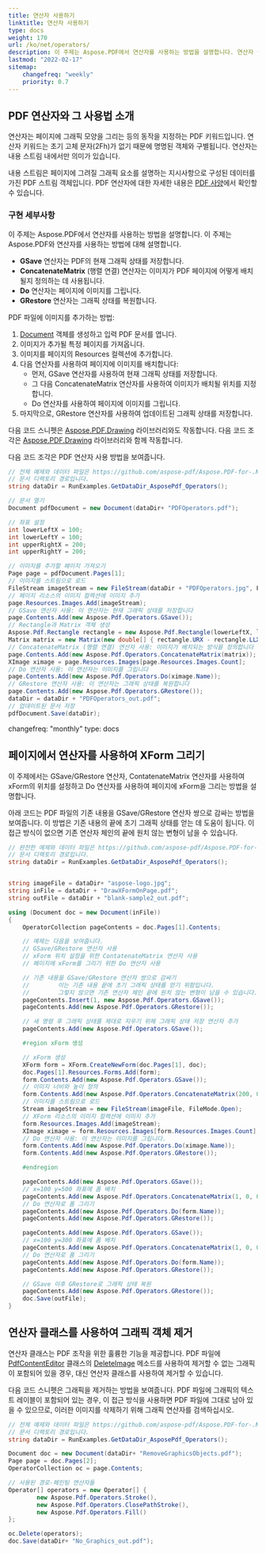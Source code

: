 ```yaml
---
title: 연산자 사용하기
linktitle: 연산자 사용하기
type: docs
weight: 170
url: /ko/net/operators/
description: 이 주제는 Aspose.PDF에서 연산자를 사용하는 방법을 설명합니다. 연산자 클래스는 PDF 조작을 위한 훌륭한 기능을 제공합니다.
lastmod: "2022-02-17"
sitemap:
    changefreq: "weekly"
    priority: 0.7
---
```

<script type="application/ld+json">
{
    "@context": "https://schema.org",
    "@type": "TechArticle",
    "headline": "연산자 사용하기",
    "alternativeHeadline": "PDF 연산자 사용 방법",
    "author": {
        "@type": "Person",
        "name":"Anastasiia Holub",
        "givenName": "Anastasiia",
        "familyName": "Holub",
        "url":"https://www.linkedin.com/in/anastasiia-holub-750430225/"
    },
    "genre": "pdf 문서 생성",
    "keywords": "pdf, c#, pdf에서 연산자, pdf 연산자 사용",
    "wordcount": "302",
    "proficiencyLevel":"초보자",
    "publisher": {
        "@type": "Organization",
        "name": "Aspose.PDF Doc Team",
        "url": "https://products.aspose.com/pdf",
        "logo": "https://www.aspose.cloud/templates/aspose/img/products/pdf/aspose_pdf-for-net.svg",
        "alternateName": "Aspose",
        "sameAs": [
            "https://facebook.com/aspose.pdf/",
            "https://twitter.com/asposepdf",
            "https://www.youtube.com/channel/UCmV9sEg_QWYPi6BJJs7ELOg/featured",
            "https://www.linkedin.com/company/aspose",
            "https://stackoverflow.com/questions/tagged/aspose",
            "https://aspose.quora.com/",
            "https://aspose.github.io/"
        ],
        "contactPoint": [
            {
                "@type": "ContactPoint",
                "telephone": "+1 903 306 1676",
                "contactType": "sales",
                "areaServed": "US",
                "availableLanguage": "en"
            },
            {
                "@type": "ContactPoint",
                "telephone": "+44 141 628 8900",
                "contactType": "sales",
                "areaServed": "GB",
                "availableLanguage": "en"
            },
            {
                "@type": "ContactPoint",
                "telephone": "+61 2 8006 6987",
                "contactType": "sales",
                "areaServed": "AU",
                "availableLanguage": "en"
            }
        ]
    },
    "url": "/net/operators/",
    "mainEntityOfPage": {
        "@type": "WebPage",
        "@id": "/net/operators/"
    },
    "dateModified": "2022-02-04",
    "description": "이 주제는 Aspose.PDF에서 연산자를 사용하는 방법을 설명합니다. 연산자 클래스는 PDF 조작을 위한 훌륭한 기능을 제공합니다."
}
</script>
## PDF 연산자와 그 사용법 소개

연산자는 페이지에 그래픽 모양을 그리는 등의 동작을 지정하는 PDF 키워드입니다. 연산자 키워드는 초기 고체 문자(2Fh)가 없기 때문에 명명된 객체와 구별됩니다. 연산자는 내용 스트림 내에서만 의미가 있습니다.

내용 스트림은 페이지에 그려질 그래픽 요소를 설명하는 지시사항으로 구성된 데이터를 가진 PDF 스트림 객체입니다. PDF 연산자에 대한 자세한 내용은 [PDF 사양](https://opensource.adobe.com/dc-acrobat-sdk-docs/)에서 확인할 수 있습니다.

### 구현 세부사항

이 주제는 Aspose.PDF에서 연산자를 사용하는 방법을 설명합니다.
이 주제는 Aspose.PDF와 연산자를 사용하는 방법에 대해 설명합니다.

- **GSave** 연산자는 PDF의 현재 그래픽 상태를 저장합니다.
- **ConcatenateMatrix** (행렬 연결) 연산자는 이미지가 PDF 페이지에 어떻게 배치될지 정의하는 데 사용됩니다.
- **Do** 연산자는 페이지에 이미지를 그립니다.
- **GRestore** 연산자는 그래픽 상태를 복원합니다.

PDF 파일에 이미지를 추가하는 방법:

1. [Document](https://reference.aspose.com/pdf/net/aspose.pdf/document) 객체를 생성하고 입력 PDF 문서를 엽니다.
1. 이미지가 추가될 특정 페이지를 가져옵니다.
1. 이미지를 페이지의 Resources 컬렉션에 추가합니다.
1. 다음 연산자를 사용하여 페이지에 이미지를 배치합니다:
   - 먼저, GSave 연산자를 사용하여 현재 그래픽 상태를 저장합니다.
   - 그 다음 ConcatenateMatrix 연산자를 사용하여 이미지가 배치될 위치를 지정합니다.
   - Do 연산자를 사용하여 페이지에 이미지를 그립니다.
1. 마지막으로, GRestore 연산자를 사용하여 업데이트된 그래픽 상태를 저장합니다.

다음 코드 스니펫은 [Aspose.PDF.Drawing](/pdf/ko/net/drawing/) 라이브러리와도 작동합니다.
다음 코드 조각은 [Aspose.PDF.Drawing](/pdf/ko/net/drawing/) 라이브러리와 함께 작동합니다.

다음 코드 조각은 PDF 연산자 사용 방법을 보여줍니다.

```csharp
// 전체 예제와 데이터 파일은 https://github.com/aspose-pdf/Aspose.PDF-for-.NET 에서 확인해 주세요.
// 문서 디렉토리 경로입니다.
string dataDir = RunExamples.GetDataDir_AsposePdf_Operators();

// 문서 열기
Document pdfDocument = new Document(dataDir+ "PDFOperators.pdf");

// 좌표 설정
int lowerLeftX = 100;
int lowerLeftY = 100;
int upperRightX = 200;
int upperRightY = 200;

// 이미지를 추가할 페이지 가져오기
Page page = pdfDocument.Pages[1];
// 이미지를 스트림으로 로드
FileStream imageStream = new FileStream(dataDir + "PDFOperators.jpg", FileMode.Open);
// 페이지 리소스의 이미지 컬렉션에 이미지 추가
page.Resources.Images.Add(imageStream);
// GSave 연산자 사용: 이 연산자는 현재 그래픽 상태를 저장합니다
page.Contents.Add(new Aspose.Pdf.Operators.GSave());
// Rectangle과 Matrix 객체 생성
Aspose.Pdf.Rectangle rectangle = new Aspose.Pdf.Rectangle(lowerLeftX, lowerLeftY, upperRightX, upperRightY);
Matrix matrix = new Matrix(new double[] { rectangle.URX - rectangle.LLX, 0, 0, rectangle.URY - rectangle.LLY, rectangle.LLX, rectangle.LLY });
// ConcatenateMatrix (행렬 연결) 연산자 사용: 이미지가 배치되는 방식을 정의합니다
page.Contents.Add(new Aspose.Pdf.Operators.ConcatenateMatrix(matrix));
XImage ximage = page.Resources.Images[page.Resources.Images.Count];
// Do 연산자 사용: 이 연산자는 이미지를 그립니다
page.Contents.Add(new Aspose.Pdf.Operators.Do(ximage.Name));
// GRestore 연산자 사용: 이 연산자는 그래픽 상태를 복원합니다
page.Contents.Add(new Aspose.Pdf.Operators.GRestore());
dataDir = dataDir + "PDFOperators_out.pdf";
// 업데이트된 문서 저장
pdfDocument.Save(dataDir);
```
changefreq: "monthly"
type: docs
## 페이지에서 연산자를 사용하여 XForm 그리기

이 주제에서는 GSave/GRestore 연산자, ContatenateMatrix 연산자를 사용하여 xForm의 위치를 설정하고 Do 연산자를 사용하여 페이지에 xForm을 그리는 방법을 설명합니다.

아래 코드는 PDF 파일의 기존 내용을 GSave/GRestore 연산자 쌍으로 감싸는 방법을 보여줍니다. 이 방법은 기존 내용의 끝에 초기 그래픽 상태를 얻는 데 도움이 됩니다. 이 접근 방식이 없으면 기존 연산자 체인의 끝에 원치 않는 변형이 남을 수 있습니다.

```csharp
// 완전한 예제와 데이터 파일은 https://github.com/aspose-pdf/Aspose.PDF-for-.NET 에서 확인하세요.
// 문서 디렉토리 경로입니다.
string dataDir = RunExamples.GetDataDir_AsposePdf_Operators();


string imageFile = dataDir+ "aspose-logo.jpg";
string inFile = dataDir + "DrawXFormOnPage.pdf";
string outFile = dataDir + "blank-sample2_out.pdf";

using (Document doc = new Document(inFile))
{
    OperatorCollection pageContents = doc.Pages[1].Contents;

    // 예제는 다음을 보여줍니다.
    // GSave/GRestore 연산자 사용
    // xForm 위치 설정을 위한 ContatenateMatrix 연산자 사용
    // 페이지에 xForm를 그리기 위한 Do 연산자 사용

    // 기존 내용을 GSave/GRestore 연산자 쌍으로 감싸기
    //        이는 기존 내용 끝에 초기 그래픽 상태를 얻기 위함입니다.
    //        그렇지 않으면 기존 연산자 체인 끝에 원치 않는 변형이 남을 수 있습니다.
    pageContents.Insert(1, new Aspose.Pdf.Operators.GSave());
    pageContents.Add(new Aspose.Pdf.Operators.GRestore());

    // 새 명령 후 그래픽 상태를 제대로 지우기 위해 그래픽 상태 저장 연산자 추가
    pageContents.Add(new Aspose.Pdf.Operators.GSave());

    #region xForm 생성

    // xForm 생성
    XForm form = XForm.CreateNewForm(doc.Pages[1], doc);
    doc.Pages[1].Resources.Forms.Add(form);
    form.Contents.Add(new Aspose.Pdf.Operators.GSave());
    // 이미지 너비와 높이 정의
    form.Contents.Add(new Aspose.Pdf.Operators.ConcatenateMatrix(200, 0, 0, 200, 0, 0));
    // 이미지를 스트림으로 로드
    Stream imageStream = new FileStream(imageFile, FileMode.Open);
    // XForm 리소스의 이미지 컬렉션에 이미지 추가
    form.Resources.Images.Add(imageStream);
    XImage ximage = form.Resources.Images[form.Resources.Images.Count];
    // Do 연산자 사용: 이 연산자는 이미지를 그립니다.
    form.Contents.Add(new Aspose.Pdf.Operators.Do(ximage.Name));
    form.Contents.Add(new Aspose.Pdf.Operators.GRestore());

    #endregion

    pageContents.Add(new Aspose.Pdf.Operators.GSave());
    // x=100 y=500 좌표에 폼 배치
    pageContents.Add(new Aspose.Pdf.Operators.ConcatenateMatrix(1, 0, 0, 1, 100, 500));
    // Do 연산자로 폼 그리기
    pageContents.Add(new Aspose.Pdf.Operators.Do(form.Name));
    pageContents.Add(new Aspose.Pdf.Operators.GRestore());

    pageContents.Add(new Aspose.Pdf.Operators.GSave());
    // x=100 y=300 좌표에 폼 배치
    pageContents.Add(new Aspose.Pdf.Operators.ConcatenateMatrix(1, 0, 0, 1, 100, 300));
    // Do 연산자로 폼 그리기
    pageContents.Add(new Aspose.Pdf.Operators.Do(form.Name));
    pageContents.Add(new Aspose.Pdf.Operators.GRestore());

    // GSave 이후 GRestore로 그래픽 상태 복원
    pageContents.Add(new Aspose.Pdf.Operators.GRestore());
    doc.Save(outFile);
}
```
## 연산자 클래스를 사용하여 그래픽 객체 제거

연산자 클래스는 PDF 조작을 위한 훌륭한 기능을 제공합니다. PDF 파일에 [PdfContentEditor](https://reference.aspose.com/pdf/net/aspose.pdf.facades/pdfcontenteditor) 클래스의 [DeleteImage](https://reference.aspose.com/pdf/net/aspose.pdf.facades/pdfcontenteditor/methods/deleteimage) 메소드를 사용하여 제거할 수 없는 그래픽이 포함되어 있을 경우, 대신 연산자 클래스를 사용하여 제거할 수 있습니다.

다음 코드 스니펫은 그래픽을 제거하는 방법을 보여줍니다. PDF 파일에 그래픽의 텍스트 레이블이 포함되어 있는 경우, 이 접근 방식을 사용하면 PDF 파일에 그대로 남아 있을 수 있으므로, 이러한 이미지를 삭제하기 위해 그래픽 연산자를 검색하십시오.

```csharp
// 전체 예제와 데이터 파일은 https://github.com/aspose-pdf/Aspose.PDF-for-.NET 에서 확인하세요.
// 문서 디렉토리 경로입니다.
string dataDir = RunExamples.GetDataDir_AsposePdf_Operators();

Document doc = new Document(dataDir+ "RemoveGraphicsObjects.pdf");
Page page = doc.Pages[2];
OperatorCollection oc = page.Contents;

// 사용된 경로-페인팅 연산자들
Operator[] operators = new Operator[] {
        new Aspose.Pdf.Operators.Stroke(),
        new Aspose.Pdf.Operators.ClosePathStroke(),
        new Aspose.Pdf.Operators.Fill()
};

oc.Delete(operators);
doc.Save(dataDir+ "No_Graphics_out.pdf");
```

<script type="application/ld+json">
{
    "@context": "http://schema.org",
    "@type": "SoftwareApplication",
    "name": "Aspose.PDF for .NET Library",
    "image": "https://www.aspose.cloud/templates/aspose/img/products/pdf/aspose_pdf-for-net.svg",
    "url": "https://www.aspose.com/",
    "publisher": {
        "@type": "Organization",
        "name": "Aspose.PDF",
        "url": "https://products.aspose.com/pdf",
        "logo": "https://www.aspose.cloud/templates/aspose/img/products/pdf/aspose_pdf-for-net.svg",
        "alternateName": "Aspose",
        "sameAs": [
            "https://facebook.com/aspose.pdf/",
            "https://twitter.com/asposepdf",
            "https://www.youtube.com/channel/UCmV9sEg_QWYPi6BJJs7ELOg/featured",
            "https://www.linkedin.com/company/aspose",
            "https://stackoverflow.com/questions/tagged/aspose",
            "https://aspose.quora.com/",
            "https://aspose.github.io/"
        ],
        "contactPoint": [
            {
                "@type": "ContactPoint",
                "telephone": "+1 903 306 1676",
                "contactType": "판매",
                "areaServed": "US",
                "availableLanguage": "영어"
            },
            {
                "@type": "ContactPoint",
                "telephone": "+44 141 628 8900",
                "contactType": "판매",
                "areaServed": "GB",
                "availableLanguage": "영어"
            },
            {
                "@type": "ContactPoint",
                "telephone": "+61 2 8006 6987",
                "contactType": "판매",
                "areaServed": "AU",
                "availableLanguage": "영어"
            }
        ]
    },
    "offers": {
        "@type": "Offer",
        "price": "1199",
        "priceCurrency": "USD"
    },
    "applicationCategory": ".NET을 위한 PDF 조작 라이브러리",
    "downloadUrl": "https://www.nuget.org/packages/Aspose.PDF/",
    "operatingSystem": "Windows, MacOS, Linux",
    "screenshot": "https://docs.aspose.com/pdf/net/create-pdf-document/screenshot.png",
    "softwareVersion": "2022.1",
    "aggregateRating": {
        "@type": "AggregateRating",
        "ratingValue": "5",
        "ratingCount": "16"
    }
}
</script>
```

